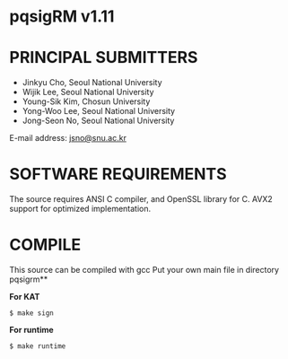 pqsigRM v1.11
========
# PRINCIPAL SUBMITTERS
- Jinkyu Cho, Seoul National University
- Wijik Lee, Seoul National University
- Young-Sik Kim, Chosun University
- Yong-Woo Lee, Seoul National University
- Jong-Seon No, Seoul National University

E-mail address: <jsno@snu.ac.kr>

# SOFTWARE REQUIREMENTS

The source requires ANSI C compiler, and OpenSSL library for C.
AVX2 support for optimized implementation.

# COMPILE
This source can be compiled with gcc
Put your own main file in directory pqsigrm**	

**For KAT**
```
$ make sign
```

**For runtime**
```
$ make runtime
```
